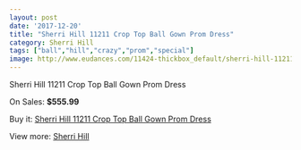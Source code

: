 ```yaml
---
layout: post
date: '2017-12-20'
title: "Sherri Hill 11211 Crop Top Ball Gown Prom Dress"
category: Sherri Hill
tags: ["ball","hill","crazy","prom","special"]
image: http://www.eudances.com/11424-thickbox_default/sherri-hill-11211-crop-top-ball-gown-prom-dress.jpg
---
```

Sherri Hill 11211 Crop Top Ball Gown Prom Dress

On Sales: **$555.99**
<a href="https://www.eudances.com/en/sherri-hill/3629-sherri-hill-11211-crop-top-ball-gown-prom-dress.html"><amp-img layout="responsive" width="600" height="600" src="//www.eudances.com/11424-thickbox_default/sherri-hill-11211-crop-top-ball-gown-prom-dress.jpg" alt="Sherri Hill 11211 Crop Top Ball Gown Prom Dress 0" /></a>
<a href="https://www.eudances.com/en/sherri-hill/3629-sherri-hill-11211-crop-top-ball-gown-prom-dress.html"><amp-img layout="responsive" width="600" height="600" src="//www.eudances.com/11426-thickbox_default/sherri-hill-11211-crop-top-ball-gown-prom-dress.jpg" alt="Sherri Hill 11211 Crop Top Ball Gown Prom Dress 1" /></a>
<a href="https://www.eudances.com/en/sherri-hill/3629-sherri-hill-11211-crop-top-ball-gown-prom-dress.html"><amp-img layout="responsive" width="600" height="600" src="//www.eudances.com/11425-thickbox_default/sherri-hill-11211-crop-top-ball-gown-prom-dress.jpg" alt="Sherri Hill 11211 Crop Top Ball Gown Prom Dress 2" /></a>

Buy it: [Sherri Hill 11211 Crop Top Ball Gown Prom Dress](https://www.eudances.com/en/sherri-hill/3629-sherri-hill-11211-crop-top-ball-gown-prom-dress.html "Sherri Hill 11211 Crop Top Ball Gown Prom Dress")

View more: [Sherri Hill](https://www.eudances.com/en/80-Sherri-Hill "Sherri Hill")